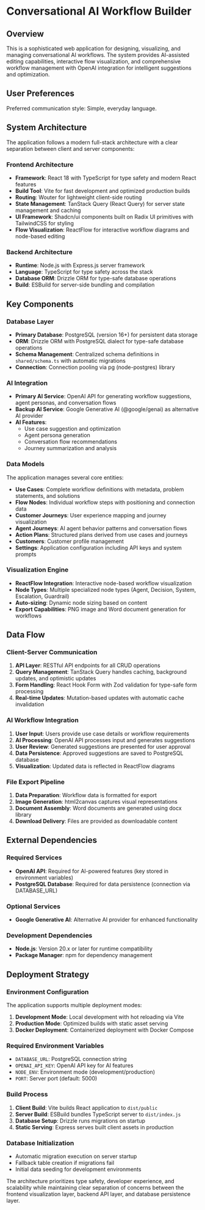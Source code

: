 # Conversational AI Workflow Builder

## Overview

This is a sophisticated web application for designing, visualizing, and managing conversational AI workflows. The system provides AI-assisted editing capabilities, interactive flow visualization, and comprehensive workflow management with OpenAI integration for intelligent suggestions and optimization.

## User Preferences

Preferred communication style: Simple, everyday language.

## System Architecture

The application follows a modern full-stack architecture with a clear separation between client and server components:

### Frontend Architecture
- **Framework**: React 18 with TypeScript for type safety and modern React features
- **Build Tool**: Vite for fast development and optimized production builds
- **Routing**: Wouter for lightweight client-side routing
- **State Management**: TanStack Query (React Query) for server state management and caching
- **UI Framework**: Shadcn/ui components built on Radix UI primitives with TailwindCSS for styling
- **Flow Visualization**: ReactFlow for interactive workflow diagrams and node-based editing

### Backend Architecture
- **Runtime**: Node.js with Express.js server framework
- **Language**: TypeScript for type safety across the stack
- **Database ORM**: Drizzle ORM for type-safe database operations
- **Build**: ESBuild for server-side bundling and compilation

## Key Components

### Database Layer
- **Primary Database**: PostgreSQL (version 16+) for persistent data storage
- **ORM**: Drizzle ORM with PostgreSQL dialect for type-safe database operations
- **Schema Management**: Centralized schema definitions in `shared/schema.ts` with automatic migrations
- **Connection**: Connection pooling via pg (node-postgres) library

### AI Integration
- **Primary AI Service**: OpenAI API for generating workflow suggestions, agent personas, and conversation flows
- **Backup AI Service**: Google Generative AI (@google/genai) as alternative AI provider
- **AI Features**: 
  - Use case suggestion and optimization
  - Agent persona generation
  - Conversation flow recommendations
  - Journey summarization and analysis

### Data Models
The application manages several core entities:
- **Use Cases**: Complete workflow definitions with metadata, problem statements, and solutions
- **Flow Nodes**: Individual workflow steps with positioning and connection data
- **Customer Journeys**: User experience mapping and journey visualization
- **Agent Journeys**: AI agent behavior patterns and conversation flows
- **Action Plans**: Structured plans derived from use cases and journeys
- **Customers**: Customer profile management
- **Settings**: Application configuration including API keys and system prompts

### Visualization Engine
- **ReactFlow Integration**: Interactive node-based workflow visualization
- **Node Types**: Multiple specialized node types (Agent, Decision, System, Escalation, Guardrail)
- **Auto-sizing**: Dynamic node sizing based on content
- **Export Capabilities**: PNG image and Word document generation for workflows

## Data Flow

### Client-Server Communication
1. **API Layer**: RESTful API endpoints for all CRUD operations
2. **Query Management**: TanStack Query handles caching, background updates, and optimistic updates
3. **Form Handling**: React Hook Form with Zod validation for type-safe form processing
4. **Real-time Updates**: Mutation-based updates with automatic cache invalidation

### AI Workflow Integration
1. **User Input**: Users provide use case details or workflow requirements
2. **AI Processing**: OpenAI API processes input and generates suggestions
3. **User Review**: Generated suggestions are presented for user approval
4. **Data Persistence**: Approved suggestions are saved to PostgreSQL database
5. **Visualization**: Updated data is reflected in ReactFlow diagrams

### File Export Pipeline
1. **Data Preparation**: Workflow data is formatted for export
2. **Image Generation**: html2canvas captures visual representations
3. **Document Assembly**: Word documents are generated using docx library
4. **Download Delivery**: Files are provided as downloadable content

## External Dependencies

### Required Services
- **OpenAI API**: Required for AI-powered features (key stored in environment variables)
- **PostgreSQL Database**: Required for data persistence (connection via DATABASE_URL)

### Optional Services
- **Google Generative AI**: Alternative AI provider for enhanced functionality

### Development Dependencies
- **Node.js**: Version 20.x or later for runtime compatibility
- **Package Manager**: npm for dependency management

## Deployment Strategy

### Environment Configuration
The application supports multiple deployment modes:

1. **Development Mode**: Local development with hot reloading via Vite
2. **Production Mode**: Optimized builds with static asset serving
3. **Docker Deployment**: Containerized deployment with Docker Compose

### Required Environment Variables
- `DATABASE_URL`: PostgreSQL connection string
- `OPENAI_API_KEY`: OpenAI API key for AI features
- `NODE_ENV`: Environment mode (development/production)
- `PORT`: Server port (default: 5000)

### Build Process
1. **Client Build**: Vite builds React application to `dist/public`
2. **Server Build**: ESBuild bundles TypeScript server to `dist/index.js`
3. **Database Setup**: Drizzle runs migrations on startup
4. **Static Serving**: Express serves built client assets in production

### Database Initialization
- Automatic migration execution on server startup
- Fallback table creation if migrations fail
- Initial data seeding for development environments

The architecture prioritizes type safety, developer experience, and scalability while maintaining clear separation of concerns between the frontend visualization layer, backend API layer, and database persistence layer.